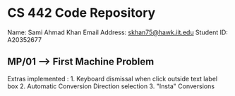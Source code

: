 # CS 442 Code Repository

Name: Sami Ahmad Khan 
Email Address: skhan75@hawk.iit.edu
Student ID: A20352677 

## MP/01 --> First Machine Problem

Extras implemented : 1. Keyboard dismissal when click outside text label box
                     2. Automatic Conversion Direction selection 
                     3. "Insta" Conversions